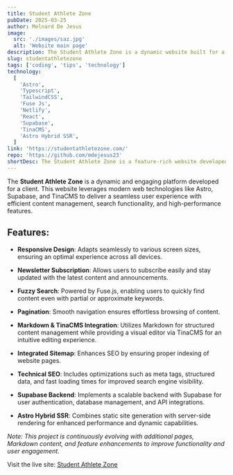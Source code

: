```yaml
---
title: Student Athlete Zone
pubDate: 2025-03-25
author: Melnard De Jesus
image:
  src: './images/saz.jpg'
  alt: 'Website main page'
description: The Student Athlete Zone is a dynamic website built for a client, featuring responsive design, newsletter subscriptions, fuzzy search, and technical SEO, all powered by modern web technologies like Astro, Supabase, and TinaCMS.
slug: studentathletezone
tags: ['coding', 'tips', 'technology']
technology:
  [
    'Astro',
    'Typescript',
    'TailwindCSS',
    'Fuse Js',
    'Netlify',
    'React',
    'Supabase',
    'TinaCMS',
    'Astro Hybrid SSR',
  ]
link: 'https://studentathletezone.com/'
repo: 'https://github.com/mdejesus23'
shortDesc: The Student Athlete Zone is a feature-rich website developed for a client, incorporating responsive design, fuzzy search, pagination, technical SEO, and a hybrid SSR approach for optimized performance and user experience.
---
```


The **Student Athlete Zone** is a dynamic and engaging platform developed for a client. This website leverages modern web technologies like Astro, Supabase, and TinaCMS to deliver a seamless user experience with efficient content management, search functionality, and high-performance features.

## Features:

- <i class="fas fa-mobile-alt text-lblue"></i> **Responsive Design**: Adapts seamlessly to various screen sizes, ensuring an optimal experience across all devices.

- <i class="fas fa-envelope text-lblue"></i> **Newsletter Subscription**: Allows users to subscribe easily and stay updated with the latest content and announcements.

- <i class="fas fa-search text-lblue"></i> **Fuzzy Search**: Powered by Fuse.js, enabling users to quickly find content even with partial or approximate keywords.

- <i class="fas fa-pagination text-lblue"></i> **Pagination**: Smooth navigation ensures effortless browsing of content.

- <i class="fas fa-file-alt text-lblue"></i> **Markdown & TinaCMS Integration**: Utilizes Markdown for structured content management while providing a visual editor via TinaCMS for an intuitive editing experience.

- <i class="fas fa-sitemap text-lblue"></i> **Integrated Sitemap**: Enhances SEO by ensuring proper indexing of website pages.

- <i class="fas fa-search text-lblue"></i> **Technical SEO**: Includes optimizations such as meta tags, structured data, and fast loading times for improved search engine visibility.

- <i class="fas fa-database text-lblue"></i> **Supabase Backend**: Implements a scalable backend with Supabase for user authentication, database management, and API integrations.

- <i class="fas fa-server text-lblue"></i> **Astro Hybrid SSR**: Combines static site generation with server-side rendering for enhanced performance and dynamic capabilities.

_Note: This project is continuously evolving with additional pages, Markdown content, and feature enhancements to improve functionality and user engagement._

Visit the live site: <a href="https://studentathletezone.com/" target="_blank"><u>Student Athlete Zone</u></a>
